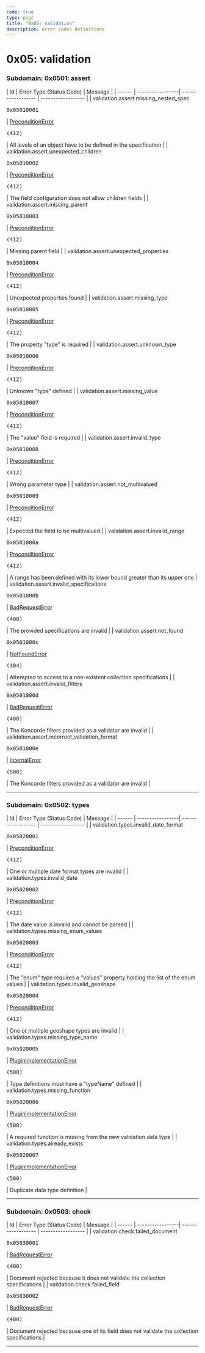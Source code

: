 ```yaml
---
code: true
type: page
title: "0x05: validation"
description: error codes definitions
---
```


[//]: # (This documentation is auto-generated)
[//]: # (If you need to update this page, execute: npm run doc-error-codes)

# 0x05: validation



### Subdomain: 0x0501: assert

| Id | Error Type (Status Code)             | Message           |
| ------ | -----------------| ------------------ | ------------------ |
| validation.assert.missing_nested_spec<br/><pre>0x05010001</pre> | [PreconditionError](/core/2/api/essentials/error-handling#preconditionerror) <pre>(412)</pre> | All levels of an object have to be defined in the specification |
| validation.assert.unexpected_children<br/><pre>0x05010002</pre> | [PreconditionError](/core/2/api/essentials/error-handling#preconditionerror) <pre>(412)</pre> | The field configuration does not allow children fields |
| validation.assert.missing_parent<br/><pre>0x05010003</pre> | [PreconditionError](/core/2/api/essentials/error-handling#preconditionerror) <pre>(412)</pre> | Missing parent field |
| validation.assert.unexpected_properties<br/><pre>0x05010004</pre> | [PreconditionError](/core/2/api/essentials/error-handling#preconditionerror) <pre>(412)</pre> | Unexpected properties found |
| validation.assert.missing_type<br/><pre>0x05010005</pre> | [PreconditionError](/core/2/api/essentials/error-handling#preconditionerror) <pre>(412)</pre> | The property "type" is required |
| validation.assert.unknown_type<br/><pre>0x05010006</pre> | [PreconditionError](/core/2/api/essentials/error-handling#preconditionerror) <pre>(412)</pre> | Unknown "type" defined |
| validation.assert.missing_value<br/><pre>0x05010007</pre> | [PreconditionError](/core/2/api/essentials/error-handling#preconditionerror) <pre>(412)</pre> | The "value" field is required |
| validation.assert.invalid_type<br/><pre>0x05010008</pre> | [PreconditionError](/core/2/api/essentials/error-handling#preconditionerror) <pre>(412)</pre> | Wrong parameter type |
| validation.assert.not_multivalued<br/><pre>0x05010009</pre> | [PreconditionError](/core/2/api/essentials/error-handling#preconditionerror) <pre>(412)</pre> | Expected the field to be multivalued |
| validation.assert.invalid_range<br/><pre>0x0501000a</pre> | [PreconditionError](/core/2/api/essentials/error-handling#preconditionerror) <pre>(412)</pre> | A range has been defined with its lower bound greater than its upper one |
| validation.assert.invalid_specifications<br/><pre>0x0501000b</pre> | [BadRequestError](/core/2/api/essentials/error-handling#badrequesterror) <pre>(400)</pre> | The provided specifications are invalid |
| validation.assert.not_found<br/><pre>0x0501000c</pre> | [NotFoundError](/core/2/api/essentials/error-handling#notfounderror) <pre>(404)</pre> | Attempted to access to a non-existent collection specifications |
| validation.assert.invalid_filters<br/><pre>0x0501000d</pre> | [BadRequestError](/core/2/api/essentials/error-handling#badrequesterror) <pre>(400)</pre> | The Koncorde filters provided as a validator are invalid |
| validation.assert.incorrect_validation_format<br/><pre>0x0501000e</pre> | [InternalError](/core/2/api/essentials/error-handling#internalerror) <pre>(500)</pre> | The Koncorde filters provided as a validator are invalid |

---


### Subdomain: 0x0502: types

| Id | Error Type (Status Code)             | Message           |
| ------ | -----------------| ------------------ | ------------------ |
| validation.types.invalid_date_format<br/><pre>0x05020001</pre> | [PreconditionError](/core/2/api/essentials/error-handling#preconditionerror) <pre>(412)</pre> | One or multiple date format types are invalid |
| validation.types.invalid_date<br/><pre>0x05020002</pre> | [PreconditionError](/core/2/api/essentials/error-handling#preconditionerror) <pre>(412)</pre> | The date value is invalid and cannot be parsed |
| validation.types.missing_enum_values<br/><pre>0x05020003</pre> | [PreconditionError](/core/2/api/essentials/error-handling#preconditionerror) <pre>(412)</pre> | The "enum" type requires a "values" property holding the list of the enum values |
| validation.types.invalid_geoshape<br/><pre>0x05020004</pre> | [PreconditionError](/core/2/api/essentials/error-handling#preconditionerror) <pre>(412)</pre> | One or multiple geoshape types are invalid |
| validation.types.missing_type_name<br/><pre>0x05020005</pre> | [PluginImplementationError](/core/2/api/essentials/error-handling#pluginimplementationerror) <pre>(500)</pre> | Type definitions must have a "typeName" defined |
| validation.types.missing_function<br/><pre>0x05020006</pre> | [PluginImplementationError](/core/2/api/essentials/error-handling#pluginimplementationerror) <pre>(500)</pre> | A required function is missing from the new validation data type |
| validation.types.already_exists<br/><pre>0x05020007</pre> | [PluginImplementationError](/core/2/api/essentials/error-handling#pluginimplementationerror) <pre>(500)</pre> | Duplicate data type definition |

---


### Subdomain: 0x0503: check

| Id | Error Type (Status Code)             | Message           |
| ------ | -----------------| ------------------ | ------------------ |
| validation.check.failed_document<br/><pre>0x05030001</pre> | [BadRequestError](/core/2/api/essentials/error-handling#badrequesterror) <pre>(400)</pre> | Document rejected because it does not validate the collection specifications |
| validation.check.failed_field<br/><pre>0x05030002</pre> | [BadRequestError](/core/2/api/essentials/error-handling#badrequesterror) <pre>(400)</pre> | Document rejected because one of its field does not validate the collection specifications |

---
